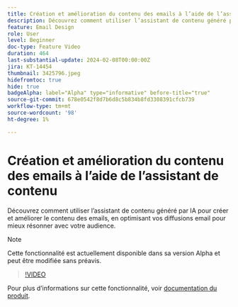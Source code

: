 ```yaml
---
title: Création et amélioration du contenu des emails à l’aide de l’assistant de contenu
description: Découvrez comment utiliser l’assistant de contenu généré par IA pour créer et améliorer le contenu des emails, en optimisant vos diffusions email pour mieux résonner avec votre audience.
feature: Email Design
role: User
level: Beginner
doc-type: Feature Video
duration: 464
last-substantial-update: 2024-02-08T00:00:00Z
jira: KT-14454
thumbnail: 3425796.jpeg
hidefromtoc: true
hide: true
badgeAlpha: label="Alpha" type="informative" before-title="true"
source-git-commit: 678e0542f8d7b6d8c5b834b8fd3308391cfcb739
workflow-type: tm+mt
source-wordcount: '98'
ht-degree: 1%

---
```



# Création et amélioration du contenu des emails à l’aide de l’assistant de contenu

Découvrez comment utiliser l’assistant de contenu généré par IA pour créer et améliorer le contenu des emails, en optimisant vos diffusions email pour mieux résonner avec votre audience.

>[!NOTE]
>
> Cette fonctionnalité est actuellement disponible dans sa version Alpha et peut être modifiée sans préavis.

>[!VIDEO](https://video.tv.adobe.com/v/3425796/?learn=on)

Pour plus d’informations sur cette fonctionnalité, voir [documentation du produit](https://experienceleague.adobe.com/docs/campaign-web/v8/msg/email/content/content-assistant/generative-gs.html).
